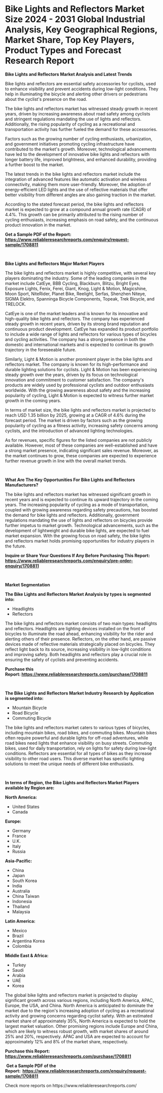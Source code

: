 <p><h1>Bike Lights and Reflectors Market Size 2024 - 2031 Global Industrial Analysis, Key Geographical Regions, Market Share, Top Key Players, Product Types and Forecast Research Report</h1></p><p><strong>Bike Lights and Reflectors Market Analysis and Latest Trends</strong></p>
<p><p>Bike lights and reflectors are essential safety accessories for cyclists, used to enhance visibility and prevent accidents during low-light conditions. They help in illuminating the bicycle and alerting other drivers or pedestrians about the cyclist's presence on the road.</p><p>The bike lights and reflectors market has witnessed steady growth in recent years, driven by increasing awareness about road safety among cyclists and stringent regulations mandating the use of lights and reflectors. Additionally, the rising popularity of cycling as a recreational and transportation activity has further fueled the demand for these accessories.</p><p>Factors such as the growing number of cycling enthusiasts, urbanization, and government initiatives promoting cycling infrastructure have contributed to the market's growth. Moreover, technological advancements have led to the development of innovative bike lights and reflectors with longer battery life, improved brightness, and enhanced durability, providing a further boost to the market.</p><p>The latest trends in the bike lights and reflectors market include the integration of advanced features like automatic activation and wireless connectivity, making them more user-friendly. Moreover, the adoption of energy-efficient LED lights and the use of reflective materials that offer better visibility from different angles are also gaining traction in the market.</p><p>According to the stated forecast period, the bike lights and reflectors market is expected to grow at a compound annual growth rate (CAGR) of 4.4%. This growth can be primarily attributed to the rising number of cycling enthusiasts, increasing emphasis on road safety, and the continuous product innovation in the market.</p></p>
<p><strong>Get a Sample PDF of the Report:&nbsp; <a href="https://www.reliableresearchreports.com/enquiry/request-sample/1708811">https://www.reliableresearchreports.com/enquiry/request-sample/1708811</a></strong></p>
<p>&nbsp;</p>
<p><strong>Bike Lights and Reflectors Major Market Players</strong></p>
<p><p>The bike lights and reflectors market is highly competitive, with several key players dominating the industry. Some of the leading companies in the market include CatEye, BBB Cycling, Blackburn, Blitzu, Bright Eyes, Exposure Lights, Fenix, Ferei, Giant, Knog, Light & Motion, Magicshine, Moon Sport, NiteRider, Planet Bike, Reelight, Serfas, Shenzhen Niteye, SIGMA Elektro, Spanninga Bicycle Components, Topeak, Trek Bicycle, and TRELOCK.</p><p>CatEye is one of the market leaders and is known for its innovative and high-quality bike lights and reflectors. The company has experienced steady growth in recent years, driven by its strong brand reputation and continuous product development. CatEye has expanded its product portfolio to include a wide range of lights and reflectors for various types of bicycles and cycling activities. The company has a strong presence in both the domestic and international markets and is expected to continue its growth trajectory in the foreseeable future.</p><p>Similarly, Light & Motion is another prominent player in the bike lights and reflectors market. The company is known for its high-performance and durable lighting solutions for cyclists. Light & Motion has been experiencing steady growth over the years, driven by its focus on technological innovation and commitment to customer satisfaction. The company's products are widely used by professional cyclists and outdoor enthusiasts worldwide. With the growing awareness about safety and the increasing popularity of cycling, Light & Motion is expected to witness further market growth in the coming years.</p><p>In terms of market size, the bike lights and reflectors market is projected to reach USD 1.35 billion by 2025, growing at a CAGR of 4.6% during the forecast period. The market is driven by factors such as the growing popularity of cycling as a fitness activity, increasing safety concerns among cyclists, and the introduction of advanced lighting technologies.</p><p>As for revenues, specific figures for the listed companies are not publicly available. However, most of these companies are well-established and have a strong market presence, indicating significant sales revenue. Moreover, as the market continues to grow, these companies are expected to experience further revenue growth in line with the overall market trends.</p></p>
<p>&nbsp;</p>
<p><strong>What Are The Key Opportunities For Bike Lights and Reflectors Manufacturers?</strong></p>
<p><p>The bike lights and reflectors market has witnessed significant growth in recent years and is expected to continue its upward trajectory in the coming years. The increasing popularity of cycling as a mode of transportation, coupled with growing awareness regarding safety precautions, has boosted the demand for bike lights and reflectors. Additionally, government regulations mandating the use of lights and reflectors on bicycles provide further impetus to market growth. Technological advancements, such as the development of lightweight and durable bike lights, are expected to fuel market expansion. With the growing focus on road safety, the bike lights and reflectors market holds promising opportunities for industry players in the future.</p></p>
<p><strong>Inquire or Share Your Questions If Any Before Purchasing This Report: <a href="https://www.reliableresearchreports.com/enquiry/pre-order-enquiry/1708811">https://www.reliableresearchreports.com/enquiry/pre-order-enquiry/1708811</a></strong></p>
<p>&nbsp;</p>
<p><strong>Market Segmentation</strong></p>
<p><strong>The Bike Lights and Reflectors Market Analysis by types is segmented into:</strong></p>
<p><ul><li>Headlights</li><li>Reflectors</li></ul></p>
<p><p>The bike lights and reflectors market consists of two main types: headlights and reflectors. Headlights are lighting devices installed on the front of bicycles to illuminate the road ahead, enhancing visibility for the rider and alerting others of their presence. Reflectors, on the other hand, are passive devices made of reflective materials strategically placed on bicycles. They reflect light back to its source, increasing visibility in low-light conditions and improving safety. Both headlights and reflectors play a crucial role in ensuring the safety of cyclists and preventing accidents.</p></p>
<p><strong>Purchase this Report:&nbsp;<a href="https://www.reliableresearchreports.com/purchase/1708811">https://www.reliableresearchreports.com/purchase/1708811</a></strong></p>
<p>&nbsp;</p>
<p><strong>The Bike Lights and Reflectors Market Industry Research by Application is segmented into:</strong></p>
<p><ul><li>Mountain Bicycle</li><li>Road Bicycle</li><li>Commuting Bicycle</li></ul></p>
<p><p>The bike lights and reflectors market caters to various types of bicycles, including mountain bikes, road bikes, and commuting bikes. Mountain bikes often require powerful and durable lights for off-road adventures, while road bikes need lights that enhance visibility on busy streets. Commuting bikes, used for daily transportation, rely on lights for safety during low-light conditions. Reflectors are essential for all types of bikes as they increase visibility to other road users. This diverse market has specific lighting solutions to meet the unique needs of different bike enthusiasts.</p></p>
<p>&nbsp;</p>
<p><strong>In terms of Region, the Bike Lights and Reflectors Market Players available by Region are:</strong></p>
<p>
    <p> <strong> North America: </strong>
        <ul>
            <li>United States</li>
            <li>Canada</li>
        </ul>
        </p> 
    <p> <strong> Europe: </strong>
        <ul>
            <li>Germany</li>
            <li>France</li>
            <li>U.K.</li>
            <li>Italy</li>
            <li>Russia</li>
        </ul>
        </p> 
    <p> <strong> Asia-Pacific: </strong>
        <ul>
            <li>China</li>
            <li>Japan</li>
            <li>South Korea</li>
            <li>India</li>
            <li>Australia</li>
            <li>China Taiwan</li>
            <li>Indonesia</li>
            <li>Thailand</li>
            <li>Malaysia</li>
        </ul>
        </p> 
    <p> <strong> Latin America: </strong>
        <ul>
            <li>Mexico</li>
            <li>Brazil</li>
            <li>Argentina Korea</li>
            <li>Colombia</li>
        </ul>
        </p> 
    <p> <strong> Middle East & Africa: </strong>
        <ul>
            <li>Turkey</li>
            <li>Saudi</li>
            <li>Arabia</li>
            <li>UAE</li>
            <li>Korea</li>
        </ul>
    </p>
    </p>
<p><p>The global bike lights and reflectors market is projected to display significant growth across various regions, including North America, APAC, Europe, the USA, and China. North America is anticipated to dominate the market due to the region's increasing adoption of cycling as a recreational activity and growing concerns regarding cyclist safety. With an estimated market share of approximately 35%, North America is expected to hold the largest market valuation. Other promising regions include Europe and China, which are likely to witness robust growth, with market shares of around 25% and 20%, respectively. APAC and USA are expected to account for approximately 12% and 8% of the market share, respectively.</p></p>
<p><strong>Purchase this Report: <a href="https://www.reliableresearchreports.com/purchase/1708811">https://www.reliableresearchreports.com/purchase/1708811</a></strong></p>
<p>&nbsp;<strong>Get a Sample PDF of the Report:&nbsp;&nbsp;<a href="https://www.reliableresearchreports.com/enquiry/request-sample/1708811">https://www.reliableresearchreports.com/enquiry/request-sample/1708811</a></strong></p>
<p><strong></strong></p>
<p>Check more reports on https://www.reliableresearchreports.com/</p>